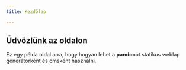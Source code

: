 ```yaml
---
title: Kezdőlap

---
```

## Üdvözlünk az oldalon

Ez egy példa oldal arra, hogy hogyan lehet a **pandoc**ot statikus weblap generátorként és cmsként használni.
